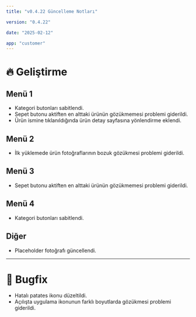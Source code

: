 ```yaml
---
title: "v0.4.22 Güncelleme Notları"

version: "0.4.22"

date: "2025-02-12"

app: "customer"
---
```

# 🔥 Geliştirme
## Menü 1
- Kategori butonları sabitlendi.
- Sepet butonu aktiften en alttaki ürünün gözükmemesi problemi giderildi.
- Ürün ismine tıklanıldığında ürün detay sayfasına yönlendirme eklendi.

## Menü 2
- İlk yüklemede ürün fotoğraflarının bozuk gözükmesi problemi giderildi.

## Menü 3
- Sepet butonu aktiften en alttaki ürünün gözükmemesi problemi giderildi.

## Menü 4
- Kategori butonları sabitlendi.

## Diğer
- Placeholder fotoğrafı güncellendi.

---

# 🐛 Bugfix
- Hatalı patates ikonu düzeltildi.
- Açılışta uygulama ikonunun farklı boyutlarda gözükmesi problemi giderildi.